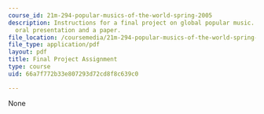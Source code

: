 ```yaml
---
course_id: 21m-294-popular-musics-of-the-world-spring-2005
description: Instructions for a final project on global popular music. Includes an
  oral presentation and a paper.
file_location: /coursemedia/21m-294-popular-musics-of-the-world-spring-2005/66a7f772b33e807293d72cd8f8c639c0_finalproj.pdf
file_type: application/pdf
layout: pdf
title: Final Project Assignment
type: course
uid: 66a7f772b33e807293d72cd8f8c639c0

---
```

None